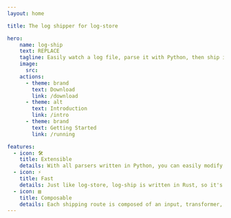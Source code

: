 ```yaml
---
layout: home

title: The log shipper for log-store

hero:
    name: log-ship
    text: REPLACE
    tagline: Easily watch a log file, parse it with Python, then ship it to your favorite log analytics platform.
    image:
      src: 
    actions:
      - theme: brand
        text: Download
        link: /download
      - theme: alt
        text: Introduction
        link: /intro
      - theme: brand
        text: Getting Started
        link: /running

features:
  - icon: 🛠️
    title: Extensible
    details: With all parsers written in Python, you can easily modify any parser to meet your needs.
  - icon: ⚡️
    title: Fast
    details: Just like log-store, log-ship is written in Rust, so it's fast and safe!
  - icon: ▤
    title: Composable
    details: Each shipping route is composed of an input, transformer, and output.
---
```


<script>
export default {
    mounted() {
        const els = document.getElementsByClassName("text");
        
        for(const e of els) {
            if(e.innerText === 'REPLACE') {
                e.style.maxWidth = "100%";
                e.parentElement.style.maxWidth = "100%";
                e.innerHTML = 'The log shipper for <a href="https://log-store.com" style="text-decoration: underline">log-store</a>';
            }
        }
    }
}
</script>